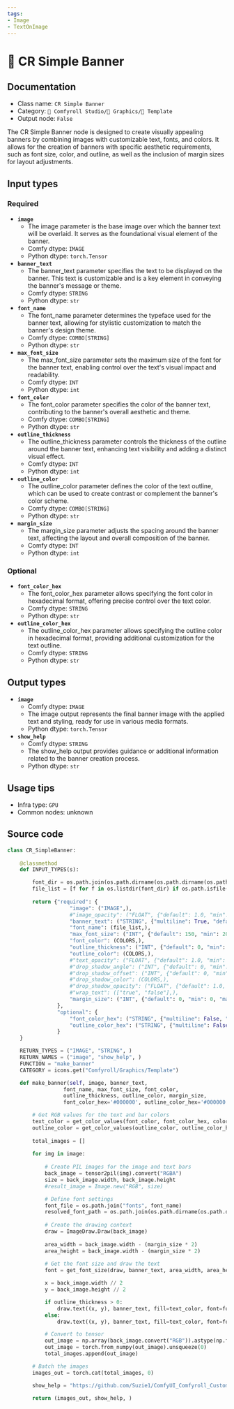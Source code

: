 ```yaml
---
tags:
- Image
- TextOnImage
---
```


# 📱 CR Simple Banner
## Documentation
- Class name: `CR Simple Banner`
- Category: `🧩 Comfyroll Studio/👾 Graphics/📱 Template`
- Output node: `False`

The CR Simple Banner node is designed to create visually appealing banners by combining images with customizable text, fonts, and colors. It allows for the creation of banners with specific aesthetic requirements, such as font size, color, and outline, as well as the inclusion of margin sizes for layout adjustments.
## Input types
### Required
- **`image`**
    - The image parameter is the base image over which the banner text will be overlaid. It serves as the foundational visual element of the banner.
    - Comfy dtype: `IMAGE`
    - Python dtype: `torch.Tensor`
- **`banner_text`**
    - The banner_text parameter specifies the text to be displayed on the banner. This text is customizable and is a key element in conveying the banner's message or theme.
    - Comfy dtype: `STRING`
    - Python dtype: `str`
- **`font_name`**
    - The font_name parameter determines the typeface used for the banner text, allowing for stylistic customization to match the banner's design theme.
    - Comfy dtype: `COMBO[STRING]`
    - Python dtype: `str`
- **`max_font_size`**
    - The max_font_size parameter sets the maximum size of the font for the banner text, enabling control over the text's visual impact and readability.
    - Comfy dtype: `INT`
    - Python dtype: `int`
- **`font_color`**
    - The font_color parameter specifies the color of the banner text, contributing to the banner's overall aesthetic and theme.
    - Comfy dtype: `COMBO[STRING]`
    - Python dtype: `str`
- **`outline_thickness`**
    - The outline_thickness parameter controls the thickness of the outline around the banner text, enhancing text visibility and adding a distinct visual effect.
    - Comfy dtype: `INT`
    - Python dtype: `int`
- **`outline_color`**
    - The outline_color parameter defines the color of the text outline, which can be used to create contrast or complement the banner's color scheme.
    - Comfy dtype: `COMBO[STRING]`
    - Python dtype: `str`
- **`margin_size`**
    - The margin_size parameter adjusts the spacing around the banner text, affecting the layout and overall composition of the banner.
    - Comfy dtype: `INT`
    - Python dtype: `int`
### Optional
- **`font_color_hex`**
    - The font_color_hex parameter allows specifying the font color in hexadecimal format, offering precise control over the text color.
    - Comfy dtype: `STRING`
    - Python dtype: `str`
- **`outline_color_hex`**
    - The outline_color_hex parameter allows specifying the outline color in hexadecimal format, providing additional customization for the text outline.
    - Comfy dtype: `STRING`
    - Python dtype: `str`
## Output types
- **`image`**
    - Comfy dtype: `IMAGE`
    - The image output represents the final banner image with the applied text and styling, ready for use in various media formats.
    - Python dtype: `torch.Tensor`
- **`show_help`**
    - Comfy dtype: `STRING`
    - The show_help output provides guidance or additional information related to the banner creation process.
    - Python dtype: `str`
## Usage tips
- Infra type: `GPU`
- Common nodes: unknown


## Source code
```python
class CR_SimpleBanner:
    
    @classmethod
    def INPUT_TYPES(s):

        font_dir = os.path.join(os.path.dirname(os.path.dirname(os.path.realpath(__file__))), "fonts")       
        file_list = [f for f in os.listdir(font_dir) if os.path.isfile(os.path.join(font_dir, f)) and f.lower().endswith(".ttf")]     
        
        return {"required": {
                    "image": ("IMAGE",),
                    #"image_opacity": ("FLOAT", {"default": 1.0, "min": 0.0, "max": 1.0, "step": 0.1}),
                    "banner_text": ("STRING", {"multiline": True, "default": "text"}),
                    "font_name": (file_list,),
                    "max_font_size": ("INT", {"default": 150, "min": 20, "max": 2048}),
                    "font_color": (COLORS,),                 
                    "outline_thickness": ("INT", {"default": 0, "min": 0, "max": 500}),
                    "outline_color": (COLORS,),
                    #"text_opacity": ("FLOAT", {"default": 1.0, "min": 0.0, "max": 1.0, "step": 0.1}),
                    #"drop_shadow_angle": ("INT", {"default": 0, "min": 0, "max": 500}),
                    #"drop_shadow_offset": ("INT", {"default": 0, "min": 0, "max": 500}),
                    #"drop_shadow_color": (COLORS,),
                    #"drop_shadow_opacity": ("FLOAT", {"default": 1.0, "min": 0.0, "max": 1.0, "step": 0.1}),
                    #"wrap_text": (["true", "false"],),
                    "margin_size": ("INT", {"default": 0, "min": 0, "max": 500}),
                },
                "optional": {
                    "font_color_hex": ("STRING", {"multiline": False, "default": "#000000"}),
                    "outline_color_hex": ("STRING", {"multiline": False, "default": "#000000"}),
                }         
    }

    RETURN_TYPES = ("IMAGE", "STRING", )
    RETURN_NAMES = ("image", "show_help", )
    FUNCTION = "make_banner"
    CATEGORY = icons.get("Comfyroll/Graphics/Template")

    def make_banner(self, image, banner_text,
                  font_name, max_font_size, font_color,
                  outline_thickness, outline_color, margin_size,
                  font_color_hex='#000000', outline_color_hex='#000000'):

        # Get RGB values for the text and bar colors
        text_color = get_color_values(font_color, font_color_hex, color_mapping)
        outline_color = get_color_values(outline_color, outline_color_hex, color_mapping) 
        
        total_images = []
        
        for img in image:
                    
            # Create PIL images for the image and text bars
            back_image = tensor2pil(img).convert("RGBA")
            size = back_image.width, back_image.height
            #result_image = Image.new("RGB", size)

            # Define font settings
            font_file = os.path.join("fonts", font_name)
            resolved_font_path = os.path.join(os.path.dirname(os.path.dirname(os.path.realpath(__file__))), font_file)
        
            # Create the drawing context
            draw = ImageDraw.Draw(back_image)
            
            area_width = back_image.width - (margin_size * 2)
            area_height = back_image.width - (margin_size * 2)
     
            # Get the font size and draw the text
            font = get_font_size(draw, banner_text, area_width, area_height, resolved_font_path, max_font_size)

            x = back_image.width // 2
            y = back_image.height // 2

            if outline_thickness > 0:
                draw.text((x, y), banner_text, fill=text_color, font=font, anchor='mm', stroke_width=outline_thickness, stroke_fill=outline_color)
            else:    
                draw.text((x, y), banner_text, fill=text_color, font=font, anchor='mm')

            # Convert to tensor
            out_image = np.array(back_image.convert("RGB")).astype(np.float32) / 255.0
            out_image = torch.from_numpy(out_image).unsqueeze(0)
            total_images.append(out_image)

        # Batch the images
        images_out = torch.cat(total_images, 0)

        show_help = "https://github.com/Suzie1/ComfyUI_Comfyroll_CustomNodes/wiki/Template-Nodes#cr-simple-banner"
          
        return (images_out, show_help, )

```
